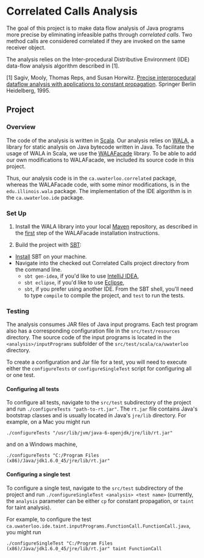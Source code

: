 # Correlated Calls Analysis

The goal of this project is to make data flow analysis of Java programs more precise by eliminating infeasible paths through *correlated calls*.
Two method calls are considered correlated if they are invoked on the same receiver object.

The analysis relies on the Inter-procedural Distributive Environment (IDE) data-flow analysis algorithm described in [1].

[1] Sagiv, Mooly, Thomas Reps, and Susan Horwitz. [Precise interprocedural dataflow analysis with applications to constant propagation](http://www.sciencedirect.com/science/article/pii/0304397596000722). Springer Berlin Heidelberg, 1995.

## Project

### Overview

The code of the analysis is written in [Scala](http://www.scala-lang.org/). Our analysis relies on [WALA](http://wala.sourceforge.net/wiki/index.php/Main_Page), a library for static analysis on Java bytecode written in Java. To facilitate the usage of WALA in Scala, we use the [WALAFacade](https://github.com/cos/WALAFacade) library. To be able to add our own modifications to WALAFacade, we included its source code in this project.

Thus, our analysis code is in the `ca.uwaterloo.correlated` package, whereas the WALAFacade code, with some minor modifications, is in the `edu.illinois.wala` package. The implementation of the IDE algorithm is in the `ca.uwaterloo.ide` package.

### Set Up

1. Install the WALA library into your local [Maven](http://maven.apache.org/) repository, as described in the [first](https://github.com/cos/WALAFacade#steps) step of the WALAFacade installation instructions.

2. Build the project with [SBT](http://www.scala-sbt.org/): 
  - [Install](http://www.scala-sbt.org/release/docs/Getting-Started/Setup) SBT on your machine.
  - Navigate into the checked out Correlated Calls project directory from the command line.
    - `sbt gen-idea`, if you'd like to use [IntelliJ IDEA](http://www.jetbrains.com/idea/),
    - `sbt eclipse`, if you'd like to use [Eclipse](http://www.eclipse.org/),
    - `sbt`, if you prefer using another IDE. From the SBT shell, you'll need to type `compile` to compile the project, and `test` to run the tests.

### Testing
The analysis consumes JAR files of Java input programs. Each test program also has a corresponding configuration file in the `src/test/resources` directory.
The source code of the input programs is located in the
`<analysis>/inputPrograms` subfolder of the `src/test/scala/ca/uwaterloo` directory.

To create a configuration and Jar file for a test, you will need to execute either the `configureTests` or `configureSingleTest` script
for configuring all or one test.

#### Configuring all tests
To configure all tests, navigate to the `src/test` subdirectory of the project and run `./configureTests "path-to-rt.jar"`.
The `rt.jar` file contains Java's bootstrap classes and is usually located in Java's `jre/lib` directory.
For example, on a Mac you might run

```
./configureTests "/usr/lib/jvm/java-6-openjdk/jre/lib/rt.jar"
```

and on a Windows machine,

```
./configureTests "C:/Program Files (x86)/Java/jdk1.6.0_45/jre/lib/rt.jar"
```

#### Configuring a single test
To configure a single test, navigate to the `src/test` subdirectory of the project and run `./configureSingleTest <analysis> <test name>`
(currently, the `analysis` parameter can be either `cp` for constant propagation, or `taint` for taint analysis).

For example, to configure the test
`ca.uwaterloo.ide.taint.inputPrograms.FunctionCall.FunctionCall.java`, you might run

```
./configureSingleTest "C:/Program Files (x86)/Java/jdk1.6.0_45/jre/lib/rt.jar" taint FunctionCall
```

